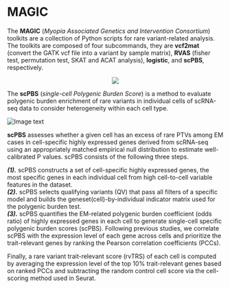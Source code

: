 # MAGIC
The **MAGIC** (*Myopia Associated Genetics and Intervention Consortium*) toolkits are a collection of Python scripts for rare variant-related analysis. The toolkits are composed of four subcommands, they are **vcf2mat** (convert the GATK vcf file into a variant by sample matrix), **RVAS** (fisher test, permutation test, SKAT and ACAT analysis), **logistic**, and **scPBS**, respectively. <br />

<div align=center>
<img src="https://github.com/sulab-wmu/MAGIC/blob/main/pic/MAGIC.jpg"/>
</div>

The **scPBS** (*single-cell Polygenic Burden Score*) is a method to evaluate polygenic burden enrichment of rare variants in individual cells of scRNA-seq data to consider heterogeneity within each cell type. <br />

![Image text](https://github.com/sulab-wmu/MAGIC/blob/main/pic/scPBS.jpg)

**scPBS** assesses whether a given cell has an excess of rare PTVs among EM cases in cell-specific highly expressed genes derived from scRNA-seq using an appropriately matched empirical null distribution to estimate well-calibrated P values. scPBS consists of the following three steps. 

**_(1)._** scPBS constructs a set of cell-specific highly expressed genes, the most specific genes in each individual cell from high cell-to-cell variable features in the dataset. <br />
**_(2)._** scPBS selects qualifying variants (QV) that pass all filters of a specific model and builds the geneset(cell)-by-individual indicator matrix used for the polygenic burden test. <br /> 
**_(3)._** scPBS quantifies the EM-related polygenic burden coefficient (odds ratio) of highly expressed genes in each cell to generate single-cell specific polygenic burden scores (scPBS). Following previous studies, we correlate scPBS with the expression level of each gene across cells and prioritize the trait-relevant genes by ranking the Pearson correlation coefficients (PCCs). <br />

Finally, a rare variant trait-relevant score (rvTRS) of each cell is computed by averaging the expression level of the top 10% trait-relevant genes based on ranked PCCs and subtracting the random control cell score via the cell-scoring method used in Seurat.
